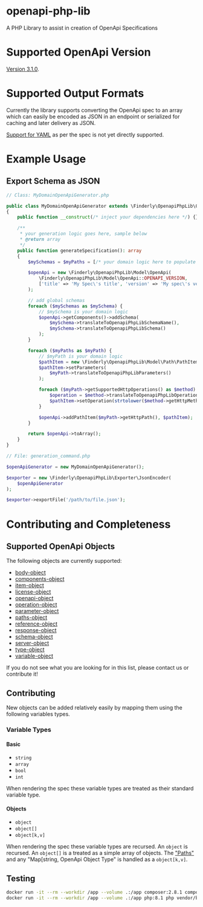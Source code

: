# openapi-php-lib

A PHP Library to assist in creation of OpenApi Specifications

# Supported OpenApi Version

[Version 3.1.0](https://spec.openapis.org/oas/v3.1.0.html).

# Supported Output Formats

Currently the library supports converting the OpenApi spec to an array which can easily be encoded as JSON in an endpoint or serialized for caching and later delivery as JSON.

[Support for YAML](https://spec.openapis.org/oas/v3.1.0.html#format) as per the spec is not yet directly supported.

# Example Usage

## Export Schema as JSON

```php
// Class: MyDomainOpenApiGenerator.php

public class MyDomainOpenApiGenerator extends \Finderly\OpenapiPhpLib\OpenApiGenerator
{
    public function __construct(/* inject your dependencies here */) {}

    /**
     * your generation logic goes here, sample below
     * @return array
     */
    public function generateSpecification(): array
    {
        $mySchemas = $myPaths = [/* your domain logic here to populate these vars */];

        $openApi = new \Finderly\OpenapiPhpLib\Model\OpenApi(
            \Finderly\OpenapiPhpLib\Model\OpenApi::OPENAPI_VERSION,
            ['title' => 'My Spec\'s title', 'version' => 'My spec\'s version']
        );

        // add global schemas
        foreach ($mySchemas as $mySchema) {
            // $mySchema is your domain logic
            $openApi->getComponents()->addSchema(
                $mySchema->translateToOpenapiPhpLibSchemaName(),
                $mySchema->translateToOpenapiPhpLibSchema()
            );
        }

        foreach ($myPaths as $myPath) {
            // $myPath is your domain logic
            $pathItem = new \Finderly\OpenapiPhpLib\Model\Path\PathItem();
            $pathItem->setParameters(
                $myPath->translateToOpenapiPhpLibParameters()
            );

            foreach ($myPath->getSupportedHttpOperations() as $method) {
                $operation = $method->translateToOpenapiPhpLibOperation();
                $pathItem->setOperation(strtolower($method->getHttpMethod()), $operation);
            }

            $openApi->addPathItem($myPath->getHttpPath(), $pathItem);
        }

        return $openApi->toArray();
    }
}

// File: generation_command.php

$openApiGenerator = new MyDomainOpenApiGenerator();

$exporter = new \Finderly\OpenapiPhpLib\Exporter\JsonEncoder(
    $openApiGenerator
);

$exporter->exportFile('/path/to/file.json');
```

# Contributing and Completeness

## Supported OpenApi Objects

The following objects are currently supported:

- [body-object](https://spec.openapis.org/oas/v3.1.0.html#request-body-object)
- [components-object](https://spec.openapis.org/oas/v3.1.0.html#components-object)
- [item-object](https://spec.openapis.org/oas/v3.1.0.html#path-item-object)
- [license-object](https://spec.openapis.org/oas/v3.1.0.html#license-object)
- [openapi-object](https://spec.openapis.org/oas/v3.1.0.html#openapi-object)
- [operation-object](https://spec.openapis.org/oas/v3.1.0.html#operation-object)
- [parameter-object](https://spec.openapis.org/oas/v3.1.0.html#parameter-object)
- [paths-object](https://spec.openapis.org/oas/v3.1.0.html#paths-object)
- [reference-object](https://spec.openapis.org/oas/v3.1.0.html#reference-object)
- [response-object](https://spec.openapis.org/oas/v3.1.0.html#response-object)
- [schema-object](https://spec.openapis.org/oas/v3.1.0.html#schema-object)
- [server-object](https://spec.openapis.org/oas/v3.1.0.html#server-object)
- [type-object](https://spec.openapis.org/oas/v3.1.0.html#media-type-object)
- [variable-object](https://spec.openapis.org/oas/v3.1.0.html#server-variable-object)

If you do not see what you are looking for in this list, please contact us or contribute it!

## Contributing

New objects can be added relatively easily by mapping them using the following variables types.

### Variable Types

#### Basic

- `string`
- `array `
- `bool`
- `int`

When rendering the spec these variable types are treated as their standard variable type.

#### Objects

- `object`
- `object[]`
- `object[k,v]`

When rendering the spec these variable types are recursed. An `object` is recursed. An `object[]` is a treated as a simple array of objects. The ["Paths"](https://spec.openapis.org/oas/v3.1.0.html#paths-object) and any "Map[string, OpenApi Object Type" is handled as a `object[k,v]`.

## Testing

```bash
docker run -it --rm --workdir /app --volume .:/app composer:2.8.1 composer install
docker run -it --rm --workdir /app --volume .:/app php:8.1 php vendor/bin/phpunit tests/ 
```